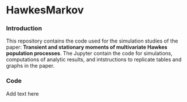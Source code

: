 # HawkesMarkov

### Introduction

This repository contains the code used for the simulation studies of the paper: **Transient and stationary moments of multivariate Hawkes population processes**. The Jupyter contain the code for simulations, computations of analytic results, and intstructions to replicate tables and graphs in the paper.

### Code

Add text here
